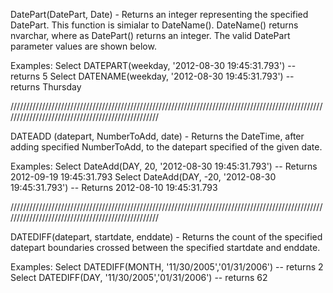 DatePart(DatePart, Date) - Returns an integer representing the specified DatePart. This function is simialar to DateName(). DateName() returns nvarchar, where as DatePart() returns an integer. The valid DatePart parameter values are shown below.

Examples:
Select DATEPART(weekday, '2012-08-30 19:45:31.793') -- returns 5
Select DATENAME(weekday, '2012-08-30 19:45:31.793') -- returns Thursday

//////////////////////////////////////////////////////////////////////////////////////////////////////////////////////////////////////////////////

DATEADD (datepart, NumberToAdd, date) - Returns the DateTime, after adding specified NumberToAdd, to the datepart specified of the given date.

Examples:
Select DateAdd(DAY, 20, '2012-08-30 19:45:31.793') 
-- Returns 2012-09-19 19:45:31.793
Select DateAdd(DAY, -20, '2012-08-30 19:45:31.793') 
-- Returns 2012-08-10 19:45:31.793

//////////////////////////////////////////////////////////////////////////////////////////////////////////////////////////////////////////////////

DATEDIFF(datepart, startdate, enddate) - Returns the count of the specified datepart boundaries crossed between the specified startdate and enddate.

Examples:
Select DATEDIFF(MONTH, '11/30/2005','01/31/2006') -- returns 2
Select DATEDIFF(DAY, '11/30/2005','01/31/2006') -- returns 62